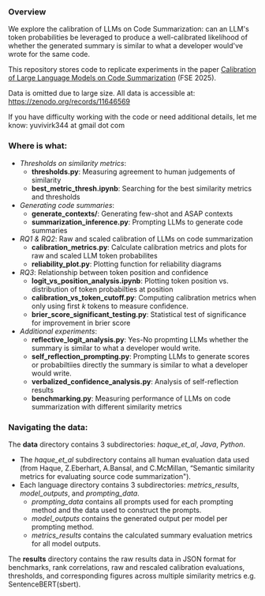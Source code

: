 ### Overview
We explore the calibration of LLMs on Code Summarization: can an LLM's token probabilities be leveraged to produce a well-calibrated likelihood of whether the generated summary is similar to what a developer would've wrote for the same code.

This repository stores code to replicate experiments in the paper [Calibration of Large Language Models on Code
Summarization](https://arxiv.org/pdf/2404.19318) (FSE 2025).

Data is omitted due to large size. All data is accessible at: https://zenodo.org/records/11646569

If you have difficulty working with the code or need additional details, let me know: yuvivirk344 at gmail dot com

### Where is what:
- *Thresholds on similarity metrics*: 
  - **thresholds.py**: Measuring agreement to human judgements of similarity
  - **best_metric_thresh.ipynb**: Searching for the best similarity metrics and thresholds
- *Generating code summaries*: 
  - **generate_contexts/**: Generating few-shot and ASAP contexts
  - **summarization_inference.py**: Prompting LLMs to generate code summaries
- *RQ1 & RQ2*: Raw and scaled calibration of LLMs on code summarization
  - **calibration_metrics.py**: Calculate calibration metrics and plots for raw and scaled LLM token probabilites
  - **reliability_plot.py**: Plotting function for reliability diagrams
- *RQ3*: Relationship between token position and confidence
  - **logit_vs_position_analysis.ipynb**: Plotting token position vs. distribution of token probabilties at position
  - **calibration_vs_token_cutoff.py**: Computing calibration metrics when only using first *k* tokens to measure confidence.
  - **brier_score_significant_testing.py**: Statistical test of significance for improvement in brier score 
- *Additional experiments*:
  - **reflective_logit_analysis.py**: Yes-No propmting LLMs whether the summary is similar to what a developer would write.
  - **self_reflection_prompting.py**: Prompting LLMs to generate scores or probabiltiies directly the summary is similar to what a developer would write.
  - **verbalized_confidence_analysis.py**: Analysis of self-reflection results
  - **benchmarking.py**: Measuring performance of LLMs on code summarization with different similarity metrics

### Navigating the data:
The **data** directory contains 3 subdirectories: *haque_et_al*, *Java*, *Python*. 
- The *haque_et_al* subdirectory contains all human evaluation data used (from Haque, Z.Eberhart, A.Bansal, and C.McMillan, “Semantic similarity metrics for evaluating source code summarization"). 
- Each language directory contains 3 subdirectories: *metrics_results*, *model_outputs*, and *prompting_data*.
  - *prompting_data* contains all prompts used for each prompting method and the data used to construct the prompts.
  - *model_outputs* contains the generated output per model per prompting method.
  - *metrics_results* contains the calculated summary evaluation metrics for all model outputs.

The **results** directory contains the raw results data in JSON format for benchmarks, rank correlations, raw and rescaled calibration evaluations, thresholds, and corresponding figures across multiple similarity metrics e.g. SentenceBERT(sbert).
